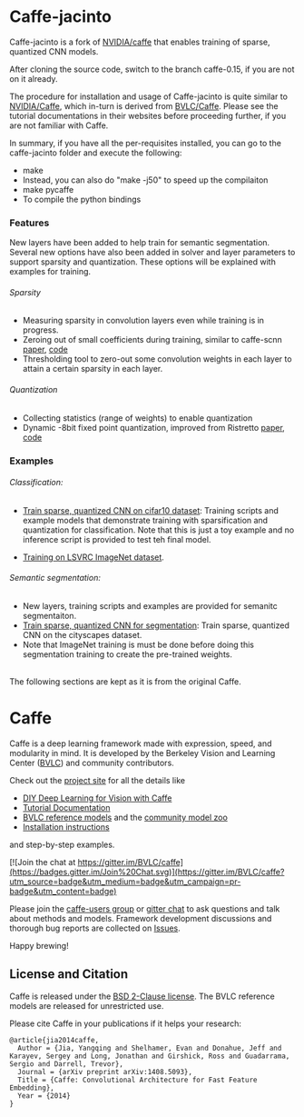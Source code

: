 # Caffe-jacinto
Caffe-jacinto is a fork of [NVIDIA/caffe](https://github.com/NVIDIA/caffe) that enables training of sparse, quantized CNN models.

After cloning the source code, switch to the branch caffe-0.15, if you are not on it already.

The procedure for installation and usage of Caffe-jacinto is quite similar to [NVIDIA/Caffe](https://github.com/NVIDIA/caffe), which in-turn is derived from [BVLC/Caffe](https://github.com/BVLC/caffe). Please see the tutorial documentations in their websites before proceeding further, if you are not familiar with Caffe.

In summary, if you have all the per-requisites installed, you can go to the caffe-jacinto folder and execute the following:
* make 
 * Instead, you can also do "make -j50" to speed up the compilaiton
* make pycaffe
 * To compile the python bindings

### Features

New layers have been added to help train for semantic segmentation. Several new options have also been added in solver and layer parameters to support sparsity and quantization. These options will be explained with examples for training.

###### Sparsity
* Measuring sparsity in convolution layers even while training is in progress. 
* Zeroing out of small coefficients during training, similar to caffe-scnn [paper](https://arxiv.org/abs/1608.03665), [code](https://github.com/wenwei202/caffe/tree/scnn)
* Thresholding tool to zero-out some convolution weights in each layer to attain a certain sparsity in each layer.

###### Quantization
* Collecting statistics (range of weights) to enable quantization
* Dynamic -8bit fixed point quantization, improved from Ristretto [paper](https://arxiv.org/abs/1605.06402), [code](https://github.com/pmgysel/caffe)

### Examples
###### Classification:<br>
* [Train sparse, quantized CNN on cifar10 dataset](examples/tidsp/models/sparse/cifar10_classification/README.md): Training scripts and example models that demonstrate training with sparsification and quantization for classification. Note that this is just a toy example and no inference script is provided to test teh final model.

* [Training on LSVRC ImageNet dataset](examples/tidsp/models/sparse/imagenet_classification/README.md).

###### Semantic segmentation:<br>
* New layers, training scripts and examples are provided for semanitc segmentaiton.
* [Train sparse, quantized CNN for segmentation](examples/tidsp/models/sparse/imagenet_segmentation/README.md): Train sparse, quantized CNN on the cityscapes dataset. 
* Note that ImageNet training is must be done before doing this segmentation training to create the pre-trained weights.

<br>
The following sections are kept as it is from the original Caffe.

# Caffe

Caffe is a deep learning framework made with expression, speed, and modularity in mind.
It is developed by the Berkeley Vision and Learning Center ([BVLC](http://bvlc.eecs.berkeley.edu)) and community contributors.

Check out the [project site](http://caffe.berkeleyvision.org) for all the details like

- [DIY Deep Learning for Vision with Caffe](https://docs.google.com/presentation/d/1UeKXVgRvvxg9OUdh_UiC5G71UMscNPlvArsWER41PsU/edit#slide=id.p)
- [Tutorial Documentation](http://caffe.berkeleyvision.org/tutorial/)
- [BVLC reference models](http://caffe.berkeleyvision.org/model_zoo.html) and the [community model zoo](https://github.com/BVLC/caffe/wiki/Model-Zoo)
- [Installation instructions](http://caffe.berkeleyvision.org/installation.html)

and step-by-step examples.

[![Join the chat at https://gitter.im/BVLC/caffe](https://badges.gitter.im/Join%20Chat.svg)](https://gitter.im/BVLC/caffe?utm_source=badge&utm_medium=badge&utm_campaign=pr-badge&utm_content=badge)

Please join the [caffe-users group](https://groups.google.com/forum/#!forum/caffe-users) or [gitter chat](https://gitter.im/BVLC/caffe) to ask questions and talk about methods and models.
Framework development discussions and thorough bug reports are collected on [Issues](https://github.com/BVLC/caffe/issues).

Happy brewing!

## License and Citation

Caffe is released under the [BSD 2-Clause license](https://github.com/BVLC/caffe/blob/master/LICENSE).
The BVLC reference models are released for unrestricted use.

Please cite Caffe in your publications if it helps your research:

    @article{jia2014caffe,
      Author = {Jia, Yangqing and Shelhamer, Evan and Donahue, Jeff and Karayev, Sergey and Long, Jonathan and Girshick, Ross and Guadarrama, Sergio and Darrell, Trevor},
      Journal = {arXiv preprint arXiv:1408.5093},
      Title = {Caffe: Convolutional Architecture for Fast Feature Embedding},
      Year = {2014}
    }
